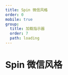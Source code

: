 ```yaml
---
title: Spin 微信风格
order: 0
mobile: true
group:
  title: 加载指示器
  order: 7
  path: loading
---
```


# Spin 微信风格

<code src="../demo/Spin.tsx"></code>
<API src="../src/Spin.tsx"></API>
